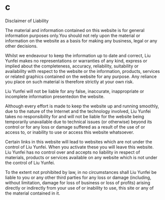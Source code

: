 # c
Disclaimer of Liability

The material and information contained on this website is for general information purposes only.You should not rely upon the material or information on the website as a basis for making any business, legal or any other decisions.

Whilst we endeavour to keep the information up to date and correct, Liu Yunfei makes no representations or warranties of any kind, express or implied about the completeness, accuracy, reliability, suitability or availability with respect to the website or the information, products, services or related graphics contained on the website for any purpose. Any reliance you place on such material is therefore strictly at your own risk.

Liu Yunfei will not be liable for any false, inaccurate, inappropriate or incomplete information presentedon the website.

Although every effort is made to keep the website up and running smoothly, due to the nature of the Internet and the technology involved, Liu Yunfei takes no responsibility for and will not be liable for the website being temporarily unavailable due to technical issues (or otherwise) beyond its control or for any loss or damage suffered as a result of the use of or access to, or inability to use or access this website whatsoever.

Certain links in this website will lead to websites which are not under the control of Liu Yunfei. When you activate these you will leave this website. Liu Yunfei has no control over and accepts no liability in respect of materials, products or services available on any website which is not under the control of Liu Yunfei.

To the extent not prohibited by law, in no circumstances shall Liu Yunfei be liable to you or any other third parties for any loss or damage (including, without limitation, damage for loss of business or loss of profits) arising directly or indirectly from your use of or inability to use, this site or any of the material contained in it.
